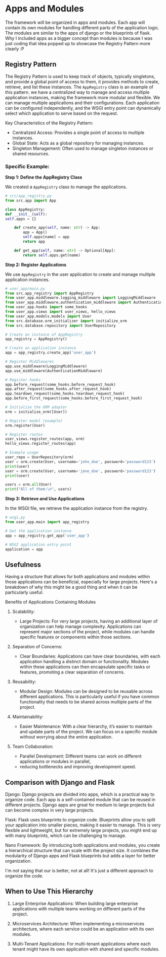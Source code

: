 # Apps and Modules

The framework will be organized in apps and modules. 
Each app will contain its own modules for handling different parts of the application logic.
The modules are similar to the apps of django or the blueprints of flask.
Why I included apps as a bigger concept than modules is because I was just coding that idea popped up to showcase
the Registry Pattern more clearly :P

## Registry Pattern
The Registry Pattern is used to keep track of objects, typically singletons, and provide a global point of 
access to them, it  provides methods to create, retrieve, and list these instances. The `AppRegistry` class
is an example of this pattern. we have a centralized way to manage and access multiple application instances, 
making the framework more modular and flexible. We can manage multiple applications and their configurations.
Each application can be configured independently, and the WSGI entry point can dynamically select which 
application to serve based on the request.

Key Characteristics of the Registry Pattern:
- Centralized Access: Provides a single point of access to multiple instances.
- Global State: Acts as a global repository for managing instances.
- Singleton Management: Often used to manage singleton instances or shared resources.

### Specific Example:

**Step 1: Define the AppRegistry Class**

We created a `AppRegistry` class to manage the applications.
```python
# src/app_registry.py
from src.app import App

class AppRegistry:
def __init__(self):
self.apps = {}

    def create_app(self, name: str) -> App:
        app = App()
        self.apps[name] = app
        return app

    def get_app(self, name: str) -> Optional[App]:
        return self.apps.get(name)
```

**Step 2: Register Applications**

We use `AppRegistry` in the user application to create and manage multiple application instances.
```python
# user_app/main.py
from src.app_registry import AppRegistry
from user_app.middleware.logging_middleware import LoggingMiddleware
from user_app.middleware.authentication_middleware import AuthenticationMiddleware
from user_app.hooks import some_hooks
from user_app.views import user_views, hello_views
from user_app.models.models import User
from src.database.orm_initializer import initialize_orm
from src.database.repository import UserRepository

# Create an instance of AppRegistry
app_registry = AppRegistry()

# Create an application instance
app = app_registry.create_app('user_app')

# Register Middlewares
app.use_middleware(LoggingMiddleware)
app.use_middleware(AuthenticationMiddleware)

# Register hooks
app.before_request(some_hooks.before_request_hook)
app.after_request(some_hooks.after_request_hook)
app.teardown_request(some_hooks.teardown_request_hook)
app.before_first_request(some_hooks.before_first_request_hook)

# Initialize the ORM adapter
orm = initialize_orm([User])

# Register model (example)
orm.register(User)

# Register routes
user_views.register_routes(app, orm)
hello_views.register_routes(app)

# Example usage
user_repo = UserRepository(orm)
user = orm.create(User, username='john_doe', password='password123')
print(user)
user = orm.create(User, username='jane_doe', password='password123')
print(user)

users = orm.all(User)
print("All of them:\n", users)
```

**Step 3: Retrieve and Use Applications**

In the WSGI file, we retrieve the application instance from the registry.
```python
# wsgi.py
from user_app.main import app_registry

# Get the application instance
app = app_registry.get_app('user_app')

# WSGI application entry point
application = app
```

## Usefulness
Having a structure that allows for both applications and modules within those applications can be beneficial, 
especially for large projects. Here's a breakdown of why this might be a good thing and when it can be 
particularly useful:

Benefits of Applications Containing Modules
1. Scalability:
   - Large Projects: For very large projects, having an additional layer of organization can help manage complexity.
   Applications can represent major sections of the project, while modules can handle specific features or components 
   within those sections.
2. Separation of Concerns:
   - Clear Boundaries: Applications can have clear boundaries, with each application handling a distinct domain
   or functionality. Modules within these applications can then encapsulate specific tasks or features, 
   promoting a clear separation of concerns.

3. Reusability:
   - Modular Design: Modules can be designed to be reusable across different applications. 
   This is particularly useful if you have common functionality that needs to be shared across multiple parts 
   of the project.

4. Maintainability:
    - Easier Maintenance: With a clear hierarchy, it’s easier to maintain and update parts of the project. 
    We can focus on a specific module without worrying about the entire application.

5. Team Collaboration:
    - Parallel Development: Different teams can work on different applications or modules in parallel, 
    - reducing bottlenecks and improving development speed.

## Comparison with Django and Flask
Django:
Django projects are divided into apps, which is a practical way to organize code. 
Each app is a self-contained module that can be reused in different projects. 
Django apps are great for medium to large projects but can become complex in very large projects.

Flask:
Flask uses blueprints to organize code. Blueprints allow you to split your application into smaller pieces,
making it easier to manage. This is very flexible and lightweight, but for extremely large projects, 
you might end up with many blueprints, which can be challenging to manage.

Nano Framework:
By introducing both applications and modules, you create a hierarchical structure that can scale with the project size.
It combines the modularity of Django apps and Flask blueprints but adds a layer for better organization.

I'm not saying that our is better, not at all! It's just a different approach to organize the code.

## When to Use This Hierarchy
1. Large Enterprise Applications:
    When building large enterprise applications with multiple teams working on different parts of the project.

2. Microservices Architecture:
    When implementing a microservices architecture, where each service could be an application with its own modules.

3. Multi-Tenant Applications:
    For multi-tenant applications where each tenant might have its own application with shared and specific modules.
